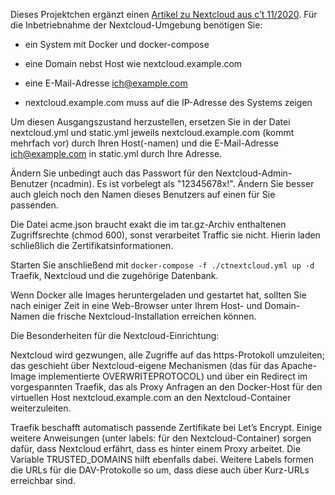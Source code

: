 
Dieses Projektchen ergänzt einen [Artikel zu Nextcloud aus c’t 11/2020](https://www.heise.de/select/ct/2020/11). Für die Inbetriebnahme der Nextcloud-Umgebung 
benötigen Sie:

* ein System mit Docker und docker-compose

* eine Domain nebst Host wie nextcloud.example.com

* eine E-Mail-Adresse ich@example.com

* nextcloud.example.com muss auf die IP-Adresse des Systems zeigen

Um diesen Ausgangszustand herzustellen, ersetzen Sie in der Datei nextcloud.yml und static.yml jeweils nextcloud.example.com (kommt mehrfach vor) durch Ihren 
Host(-namen) und die E-Mail-Adresse ich@example.com in static.yml durch Ihre Adresse.

Ändern Sie unbedingt auch das Passwort für den Nextcloud-Admin-Benutzer (ncadmin). Es ist vorbelegt als "12345678x!". Ändern Sie besser auch gleich noch den 
Namen dieses Benutzers auf einen für Sie passenden.

Die Datei acme.json braucht exakt die im tar.gz-Archiv enthaltenen Zugriffsrechte (chmod 600), sonst verarbeitet Traffic sie nicht. Hierin laden schließlich die 
Zertifikatsinformationen.

Starten Sie anschließend mit `docker-compose -f ./ctnextcloud.yml up -d ` Traefik, Nextcloud und die zugehörige Datenbank.

Wenn Docker alle Images heruntergeladen und gestartet hat, sollten Sie nach einiger Zeit in eine Web-Browser unter Ihrem Host- und Domain-Namen die frische 
Nextcloud-Installation erreichen können.

Die Besonderheiten für die Nextcloud-Einrichtung:

Nextcloud wird gezwungen, alle Zugriffe auf das https-Protokoll umzuleiten; das geschieht über Nextcloud-eigene Mechanismen (das für das Apache-Image 
implementierte OVERWRITEPROTOCOL) und über ein Redirect im vorgespannten Traefik, das als Proxy Anfragen an den Docker-Host für den virtuellen Host 
nextcloud.example.com an den Nextcloud-Container weiterzuleiten.

Traefik beschafft automatisch passende Zertifikate bei Let’s Encrypt. Einige weitere Anweisungen (unter labels: für den Nextcloud-Container) sorgen dafür, dass 
Nextcloud erfährt, dass es hinter einem Proxy arbeitet. Die Variable TRUSTED_DOMAINS hilft ebenfalls dabei. Weitere Labels formen die URLs für die DAV-Protokolle 
so um, dass diese auch über Kurz-URLs erreichbar sind.
